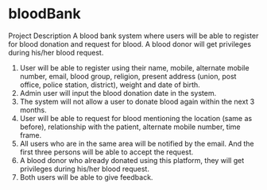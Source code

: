 # bloodBank
Project Description
A blood bank system where users will be able to register for blood donation and request for blood. A blood donor will get privileges during his/her blood request.

1. User will be able to register using their name, mobile, alternate mobile number, email, blood group, religion, present address (union, post office, police station, district), weight and date of birth.
2. Admin user will input the blood donation date in the system.
3. The system will not allow a user to donate blood again within the next 3 months.
4. User will be able to request for blood mentioning the location (same as before), relationship with the patient, alternate mobile number, time frame.
5. All users who are in the same area will be notified by the email. And the first three persons will be able to accept the request.
6. A blood donor who already donated using this platform, they will get privileges during his/her blood request.
7. Both users will be able to give feedback.

